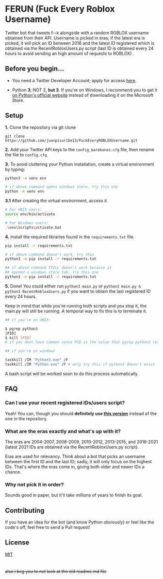 # FERUN (Fuck Every Roblox Username)

Twitter bot that tweets f--k alongside with a random ROBLOX username obtained from their API. Username is picked in eras; if the latest era is picked, it will pick an ID between 2016 and the latest ID registered which is obtained via the RecentRobloxUsers.py script (last ID is obtained every 24 hours to avoid sending an high amount of requests to ROBLOX).

## Before you begin...

- You need a Twitter Developer Account; apply for access [here](https://developer.twitter.com/en/apply-for-access).

- Python **3**;  NOT 2, **but 3**. If you're on Windows, I recommend you to get it [on Python's official website](https://www.python.org/downloads/) instead of downloading it on the Microsoft Store.

## Setup

**1.** Clone the repository via git clone

```git
git clone https://github.com/juanpisuribe13/FuckEveryROBLOXUsername.git
```

**2.** Add your Twitter API keys to the `config_barebones.cfg` file, then rename the file to `config.cfg`.

**3.** To avoid cluttering your Python installation, create a virtual environment by typing:
```bash
python3 -m venv env

# if above command opens windows store, try this one
python -m venv env
 ``` 

**3.1** After creating the virtual environment, access it.
```bash
# For UNIX users:
source env/bin/activate

# For Windows users:
.\env\Scripts\activate.bat
```

**4.** Install the required libraries found in the `requirements.txt` file.
```bash
pip install -r requirements.txt

# if above command doesn't work, try this
python3 -m pip install -r requirements.txt

## if above command STILL doesn't work because it 
## opened a windows store tab, try this one
python3 -m pip install -r requirements.txt
```

**5.** Done! You could either run `python3 main.py` or `python3 main.py & python3 RecentRobloxUsers.py` if you want to obtain the last registered ID every 24 hours. 

Keep in mind that while you're running both scripts and you stop it, the main.py will still be running. 
A temporal way to fix this is to terminate it.
```bash
## if you're on UNIX:

$ pgrep python3
[PID]
$ kill [PID]
# if you dont have common sense PID is the value that pgrep python3 returns

## if you're on windows

taskkill /IM "Python3.exe" /F
taskkill /IM "Python.exe" /F # only try this if python3 doesn't exist
```
A bash script will be worked soon to do this process automatically.

## FAQ

### Can I use your recent registered IDs/users script?
Yeah! You can, though you should **definitely use [this version](https://gist.github.com/juanpisuribe13/3972f188cbabed60c32e2b55c115397f)** instead of the one in the repository.

### What are the eras exactly and what's up with it?
The eras are 2004-2007, 2008-2009, 2010-2012, 2013-2015, and 2016-2021 (latest 2021 IDs are obtained via the RecentRobloxUsers.py script).

Eras are used for relevancy. Think about a bot that picks an username between the first ID and the last ID; sadly, it will only focus on the highest IDs. That's where the eras come in, giving both older and newer IDs a chance.

### Why not pick it in order?
Sounds good in paper, but it'll take millions of years to finish its goal.

## Contributing
If you have an idea for the bot (and know Python obviously) or feel like the code's off, feel free to send a Pull request!

## License
[MIT](https://raw.githubusercontent.com/juanpisuribe13/FuckEveryROBLOXUsername/main/LICENSE)

#

~~also i beg you to not look at the old readme.md file~~
